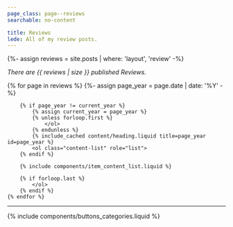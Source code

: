 ```yaml
---
page_class: page--reviews
searchable: no-content

title: Reviews
lede: All of my review posts.
---
```


{%- assign reviews = site.posts | where: 'layout', 'review' -%}

*There are {{ reviews | size }} published Reviews.*

<div class="h-feed" id="reviews">
    {% for page in reviews %}
        {%- assign page_year = page.date | date: '%Y' -%}

        {% if page_year != current_year %}
            {% assign current_year = page_year %}
            {% unless forloop.first %}
                </ol>
            {% endunless %}
            {% include_cached content/heading.liquid title=page_year id=page_year %}
            <ol class="content-list" role="list">
        {% endif %}

        {% include components/item_content_list.liquid %}

        {% if forloop.last %}
            </ol>
        {% endif %}
    {% endfor %}
</div>

--------

{% include components/buttons_categories.liquid %}

